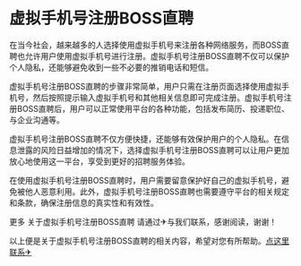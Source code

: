 # 虚拟手机号注册BOSS直聘

在当今社会，越来越多的人选择使用虚拟手机号来注册各种网络服务，而BOSS直聘也允许用户使用虚拟手机号进行注册。虚拟手机号注册BOSS直聘不仅可以保护个人隐私，还能够避免收到一些不必要的推销电话和短信。

虚拟手机号注册BOSS直聘的步骤非常简单，用户只需在注册页面选择使用虚拟手机号，然后按照提示输入虚拟手机号和其他相关信息即可完成注册。虚拟手机号注册BOSS直聘后，用户可以正常使用平台的各种功能，包括发布简历、投递职位、与企业沟通等。

虚拟手机号注册BOSS直聘不仅方便快捷，还能够有效保护用户的个人隐私。在信息泄露的风险日益增加的情况下，选择虚拟手机号注册BOSS直聘可以让用户更加放心地使用这一平台，享受到更好的招聘服务体验。

在使用虚拟手机号注册BOSS直聘时，用户需要留意保护好自己的虚拟手机号，避免被他人恶意利用。此外，虚拟手机号注册BOSS直聘也需要遵守平台的相关规定和条款，确保注册信息的真实性和有效性。

更多 关于虚拟手机号注册BOSS直聘 请通过✈与我们联系，感谢阅读，谢谢！

以上便是关于虚拟手机号注册BOSS直聘的相关内容，希望对您有所帮助。[点这里联系✈](https://abc.k02.cc)
